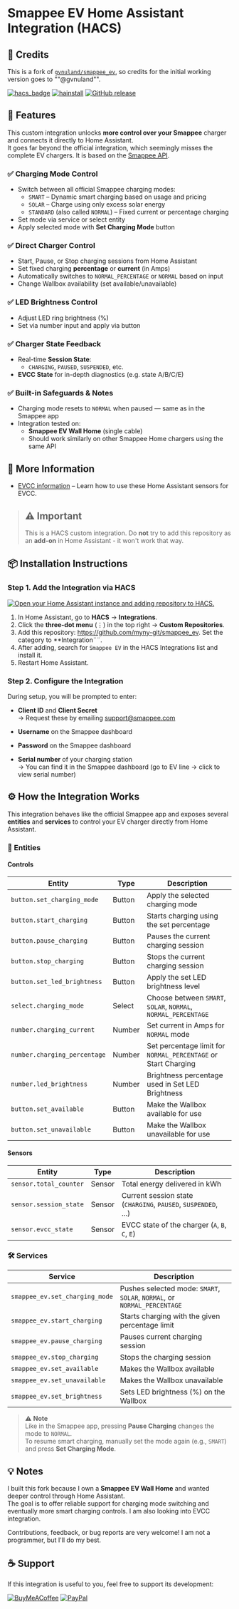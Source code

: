# Smappee EV Home Assistant Integration (HACS)

## 🧠 Credits
This is a fork of [`gvnuland/smappee_ev`](https://github.com/gvnuland/smappee_ev), so credits for the initial working version goes to ""@gvnuland"".

[![hacs_badge](https://img.shields.io/badge/HACS-Default-blue.svg?style=flat-square)](https://hacs.xyz)
[![hainstall](https://img.shields.io/badge/dynamic/json?style=flat-square&logo=home-assistant&logoColor=ccc&label=usage&suffix=%20installs&cacheSeconds=15600&url=https://analytics.home-assistant.io/custom_integrations.json&query=$.smappee_ev.total)](https://my.home-assistant.io/redirect/config_flow_start/?domain=smappee_ev) [![GitHub release](https://img.shields.io/github/v/release/myny-git/smappee_ev?style=flat-square)](https://github.com/myny-git/smappee_ev/releases)

<!--
> [!NOTE]  
[![GitHub](https://img.shields.io/badge/Source-GitHub-black?logo=github&style=flat-square)](https://github.com/sponsors/myny-git) // to be set!
[![BuyMeACoffee](https://img.shields.io/badge/Buy%20me%20a%20coffee-donate-yellow?logo=buymeacoffee&style=flat-square)](https://www.buymeacoffee.com/mynygit)  
[![PayPal](https://img.shields.io/badge/Donate-PayPal-blue?logo=paypal&style=flat-square)](https://www.paypal.me/mynygit) 
-->

## 🔧 Features

This custom integration unlocks **more control over your Smappee** charger and connects it directly to Home Assistant.  
It goes far beyond the official integration, which seemingly misses the complete EV chargers. It is based on the [Smappee API](https://smappee.atlassian.net/wiki/spaces/DEVAPI/overview).

### ✅ Charging Mode Control
- Switch between all official Smappee charging modes:
  - `SMART` – Dynamic smart charging based on usage and pricing
  - `SOLAR` – Charge using only excess solar energy
  - `STANDARD` (also called `NORMAL`) – Fixed current or percentage charging
- Set mode via service or select entity
- Apply selected mode with **Set Charging Mode** button

### ✅ Direct Charger Control
- Start, Pause, or Stop charging sessions from Home Assistant
- Set fixed charging **percentage** or **current** (in Amps)
- Automatically switches to `NORMAL_PERCENTAGE` or `NORMAL` based on input
- Change Wallbox availability (set available/unavailable)

### ✅ LED Brightness Control
- Adjust LED ring brightness (%)
- Set via number input and apply via button

### ✅ Charger State Feedback
- Real-time **Session State**:
  - `CHARGING`, `PAUSED`, `SUSPENDED`, etc.
- **EVCC State** for in-depth diagnostics (e.g. state A/B/C/E)

### ✅ Built-in Safeguards & Notes
- Charging mode resets to `NORMAL` when paused — same as in the Smappee app
- Integration tested on:
  - **Smappee EV Wall Home** (single cable)
  - Should work similarly on other Smappee Home chargers using the same API
 
## 📘 More Information
- [EVCC information](./evcc.md) – Learn how to use these Home Assistant sensors for EVCC.

> ## ⚠️ Important
> This is a HACS custom integration.
> Do **not** try to add this repository as an **add-on** in Home Assistant - it won't work that way.

## 📦 Installation Instructions
### Step 1. Add the Integration via HACS

[![Open your Home Assistant instance and adding repository to HACS.](https://my.home-assistant.io/badges/hacs_repository.svg)](https://my.home-assistant.io/redirect/hacs_repository/?owner=myny-git&repository=smappee_ev&category=integration)

1. In Home Assistant, go to **HACS** → **Integrations**.
2. Click the **three-dot menu** (⋮) in the top right → **Custom Repositories**.
3. Add this repository: https://github.com/myny-git/smappee_ev. Set the category to **Integration¨¨.
4. After adding, search for `Smappee EV` in the HACS Integrations list and install it.
5. Restart Home Assistant.

### Step 2. Configure the Integration

During setup, you will be prompted to enter:

- **Client ID** and **Client Secret**  
→ Request these by emailing [support@smappee.com](mailto:support@smappee.com)

- **Username** on the Smappee dashboard
- **Password** on the Smappee dashboard
- **Serial number** of your charging station  
→ You can find it in the Smappee dashboard (go to EV line → click to view serial number)

## ⚙️ How the Integration Works

This integration behaves like the official Smappee app and exposes several **entities** and **services** to control your EV charger directly from Home Assistant.

### 🧩 Entities

#### Controls

| Entity                     | Type     | Description                                                                 |
|----------------------------|----------|-----------------------------------------------------------------------------|
| `button.set_charging_mode`| Button   | Apply the selected charging mode                                            |
| `button.start_charging`   | Button   | Starts charging using the set percentage                                    |
| `button.pause_charging`   | Button   | Pauses the current charging session                                         |
| `button.stop_charging`    | Button   | Stops the current charging session                                          |
| `button.set_led_brightness`| Button  | Apply the set LED brightness level                                          |
| `select.charging_mode`    | Select   | Choose between `SMART`, `SOLAR`, `NORMAL`, `NORMAL_PERCENTAGE`             |
| `number.charging_current` | Number   | Set current in Amps for `NORMAL` mode                                       |
| `number.charging_percentage`| Number | Set percentage limit for `NORMAL_PERCENTAGE` or Start Charging             |
| `number.led_brightness`   | Number   | Brightness percentage used in Set LED Brightness                           |
| `button.set_available`    | Button   | Make the Wallbox available for use                                          |
| `button.set_unavailable`  | Button   | Make the Wallbox unavailable for use                                        |

#### Sensors

| Entity                             | Type    | Description                                                                 |
|------------------------------------|---------|-----------------------------------------------------------------------------|
| `sensor.total_counter`             | Sensor  | Total energy delivered in kWh                                               |
| `sensor.session_state`             | Sensor  | Current session state (`CHARGING`, `PAUSED`, `SUSPENDED`, ...)             |
| `sensor.evcc_state`                | Sensor  | EVCC state of the charger (`A`, `B`, `C`, `E`)                              |

### 🛠️ Services

| Service                             | Description                                                                 |
|-------------------------------------|-----------------------------------------------------------------------------|
| `smappee_ev.set_charging_mode`      | Pushes selected mode: `SMART`, `SOLAR`, `NORMAL`, or `NORMAL_PERCENTAGE`   |
| `smappee_ev.start_charging`         | Starts charging with the given percentage limit                            |
| `smappee_ev.pause_charging`         | Pauses current charging session                                            |
| `smappee_ev.stop_charging`          | Stops the charging session                                                 |
| `smappee_ev.set_available`          | Makes the Wallbox available                                                |
| `smappee_ev.set_unavailable`        | Makes the Wallbox unavailable                                              |
| `smappee_ev.set_brightness`         | Sets LED brightness (%) on the Wallbox                                     |

> ⚠️ **Note**  
> Like in the Smappee app, pressing **Pause Charging** changes the mode to `NORMAL`.  
> To resume smart charging, manually set the mode again (e.g., `SMART`) and press **Set Charging Mode**.

## 💡 Notes

I built this fork because I own a **Smappee EV Wall Home** and wanted deeper control through Home Assistant.  
The goal is to offer reliable support for charging mode switching and eventually more smart charging controls.
I am also looking into EVCC integration.

Contributions, feedback, or bug reports are very welcome! I am not a programmer, but I'll do my best.

## ☕ Support

If this integration is useful to you, feel free to support its development:

[![BuyMeACoffee](https://img.shields.io/badge/Buy%20me%20a%20coffee-donate-yellow?logo=buymeacoffee&style=flat-square)](https://www.buymeacoffee.com/mynygit)  [![PayPal](https://img.shields.io/badge/Donate-PayPal-blue?logo=paypal&style=flat-square)](https://www.paypal.me/mynygit) 

